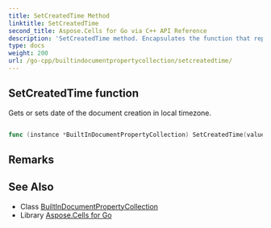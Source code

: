 ```yaml
---
title: SetCreatedTime Method 
linktitle: SetCreatedTime
second_title: Aspose.Cells for Go via C++ API Reference
description: 'SetCreatedTime method. Encapsulates the function that represents setcreatedtime in Go.'
type: docs
weight: 200
url: /go-cpp/builtindocumentpropertycollection/setcreatedtime/
---
```


## SetCreatedTime function

Gets or sets date of the document creation in local timezone.

```go

func (instance *BuiltInDocumentPropertyCollection) SetCreatedTime(value *Date)  error

```

## Remarks


## See Also

* Class [BuiltInDocumentPropertyCollection](../)
* Library [Aspose.Cells for Go](../../)

